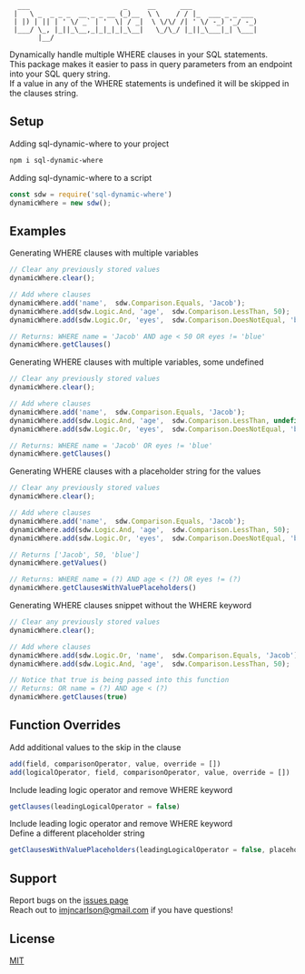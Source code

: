 ```
  ___                       _     __      ___                
 |   \ _  _ _ _  __ _ _ __ (_)__  \ \    / / |_  ___ _ _ ___ 
 | |) | || | ' \/ _` | '  \| / _|  \ \/\/ /| ' \/ -_) '_/ -_)
 |___/ \_, |_||_\__,_|_|_|_|_\__|   \_/\_/ |_||_\___|_| \___|
       |__/                                                            
```

Dynamically handle multiple WHERE clauses in your SQL statements.  
This package makes it easier to pass in query parameters from an endpoint into your SQL query string.  
If a value in any of the WHERE statements is undefined it will be skipped in the clauses string.

## Setup
Adding sql-dynamic-where to your project
```bash
npm i sql-dynamic-where
```
Adding sql-dynamic-where to a script
```js
const sdw = require('sql-dynamic-where')
dynamicWhere = new sdw();
```
## Examples
Generating WHERE clauses with multiple variables
```js
// Clear any previously stored values
dynamicWhere.clear();

// Add where clauses
dynamicWhere.add('name',  sdw.Comparison.Equals, 'Jacob');
dynamicWhere.add(sdw.Logic.And, 'age',  sdw.Comparison.LessThan, 50);
dynamicWhere.add(sdw.Logic.Or, 'eyes',  sdw.Comparison.DoesNotEqual, 'blue');

// Returns: WHERE name = 'Jacob' AND age < 50 OR eyes != 'blue'
dynamicWhere.getClauses() 
```

Generating WHERE clauses with multiple variables, some undefined
```js
// Clear any previously stored values
dynamicWhere.clear();

// Add where clauses
dynamicWhere.add('name',  sdw.Comparison.Equals, 'Jacob');
dynamicWhere.add(sdw.Logic.And, 'age',  sdw.Comparison.LessThan, undefined);
dynamicWhere.add(sdw.Logic.Or, 'eyes',  sdw.Comparison.DoesNotEqual, 'blue');

// Returns: WHERE name = 'Jacob' OR eyes != 'blue'
dynamicWhere.getClauses() 
```

Generating WHERE clauses with a placeholder string for the values
```js
// Clear any previously stored values
dynamicWhere.clear();

// Add where clauses
dynamicWhere.add('name',  sdw.Comparison.Equals, 'Jacob');
dynamicWhere.add(sdw.Logic.And, 'age',  sdw.Comparison.LessThan, 50);
dynamicWhere.add(sdw.Logic.Or, 'eyes',  sdw.Comparison.DoesNotEqual, 'blue');

// Returns ['Jacob', 50, 'blue']
dynamicWhere.getValues()

// Returns: WHERE name = (?) AND age < (?) OR eyes != (?)
dynamicWhere.getClausesWithValuePlaceholders()
```

Generating WHERE clauses snippet without the WHERE keyword
```js
// Clear any previously stored values
dynamicWhere.clear();

// Add where clauses
dynamicWhere.add(sdw.Logic.Or, 'name',  sdw.Comparison.Equals, 'Jacob');
dynamicWhere.add(sdw.Logic.And, 'age',  sdw.Comparison.LessThan, 50);

// Notice that true is being passed into this function
// Returns: OR name = (?) AND age < (?)
dynamicWhere.getClauses(true)
```


## Function Overrides

Add additional values to the skip in the clause
```js
add(field, comparisonOperator, value, override = [])
add(logicalOperator, field, comparisonOperator, value, override = [])
```
Include leading logic operator and remove WHERE keyword
```js
getClauses(leadingLogicalOperator = false)
```
Include leading logic operator and remove WHERE keyword  
Define a different placeholder string
```js
getClausesWithValuePlaceholders(leadingLogicalOperator = false, placeholderString = '(?)')
```

## Support
Report bugs on the [issues page](https://github.com/imjncarlson/sql-dynamic-where/issues)  
Reach out to <imjncarlson@gmail.com> if you have questions!

## License

[MIT](https://choosealicense.com/licenses/mit/)